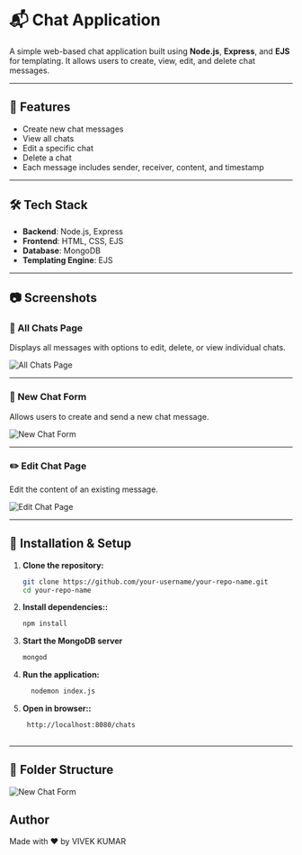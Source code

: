 # 📬 Chat Application

A simple web-based chat application built using **Node.js**, **Express**, and **EJS** for templating. It allows users to create, view, edit, and delete chat messages.

---

## 🚀 Features

- Create new chat messages  
- View all chats  
- Edit a specific chat  
- Delete a chat  
- Each message includes sender, receiver, content, and timestamp

---

## 🛠️ Tech Stack

- **Backend**: Node.js, Express  
- **Frontend**: HTML, CSS, EJS  
- **Database**: MongoDB  
- **Templating Engine**: EJS  

---

## 📷 Screenshots

### 🧾 All Chats Page  
Displays all messages with options to edit, delete, or view individual chats.

![All Chats Page](./images/Landing.png)

---

### 📝 New Chat Form  
Allows users to create and send a new chat message.

![New Chat Form](./New_chat.png)

---

### ✏️ Edit Chat Page  
Edit the content of an existing message.

![Edit Chat Page](./Editjpg.png)

---

## 📂 Installation & Setup

1. **Clone the repository:**

   ```bash
   git clone https://github.com/your-username/your-repo-name.git
   cd your-repo-name

2. **Install dependencies::**

   ```bash
   npm install
3. **Start the MongoDB server**

   ```bash
   mongod 
4. **Run the application:**

   ```bash
     nodemon index.js
5. **Open in browser::**

   ```bash
    http://localhost:8080/chats
 
   
---
## 🧠 Folder Structure
![New Chat Form](./Project_Structure.png)

## Author
Made with ❤️ by  VIVEK KUMAR
